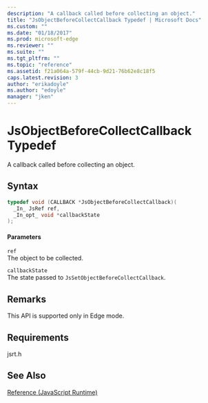```yaml
---
description: "A callback called before collecting an object."
title: "JsObjectBeforeCollectCallback Typedef | Microsoft Docs"
ms.custom: ""
ms.date: "01/18/2017"
ms.prod: microsoft-edge
ms.reviewer: ""
ms.suite: ""
ms.tgt_pltfrm: ""
ms.topic: "reference"
ms.assetid: f21a064a-579f-44cb-9d21-76b62e8c18f5
caps.latest.revision: 3
author: "erikadoyle"
ms.author: "edoyle"
manager: "jken"
---
```

# JsObjectBeforeCollectCallback Typedef
A callback called before collecting an object.  
  
## Syntax  
  
```cpp  
typedef void (CALLBACK *JsObjectBeforeCollectCallback)(  
  _In_ JsRef ref,  
  _In_opt_ void *callbackState  
);  
```  
  
#### Parameters  
 `ref`  
 The object to be collected.  
  
 `callbackState`  
 The state passed to `JsSetObjectBeforeCollectCallback`.  
  
## Remarks  
 This API is supported only in Edge mode.  
  
## Requirements  
 jsrt.h  
  
## See Also  
 [Reference (JavaScript Runtime)](../chakra-hosting/reference-javascript-runtime.md)
